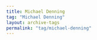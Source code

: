 ```yaml
---
title: Michael Denning
tag: "Michael Denning"
layout: archive-tags
permalink: "tag/michael-denning"
---
```

